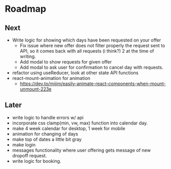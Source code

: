 # Roadmap

## Next

- Write logic for showing which days have been requested on your offer
  - Fix issue where new offer does not filter properly the request sent to API, so it comes back with all requests (i think?) 2 at the time of writing.
  - Add modal to show requests for given offer
  - Add modal to ask user for confirmation to cancel day with requests.
- refactor using useReducer, look at other state API functions
- react-mount-animation for animation
  - https://dev.to/mijim/easily-animate-react-components-when-mount-unmount-223e

## Later

- write logic to handle errors w/ api
- incorporate css clamp(min, vw, max) function into calendar day.
- make 4 week calendar for desktop, 1 week for mobile
- animation for changing of days
- make top of dates a little bit gray
- make login
- messages functionality where user offering gets message of new dropoff request.
- write logic for booking.
